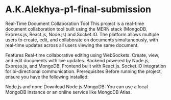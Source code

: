 # A.K.Alekhya-p1-final-submission
Real-Time Document Collaboration Tool
This project is a real-time document collaboration tool built using the MERN stack (MongoDB, Express.js, React.js, Node.js) and Socket.IO. The platform allows multiple users to create, edit, and collaborate on documents simultaneously, with real-time updates across all users viewing the same document.

Features
Real-time collaborative editing using WebSockets.
Create, view, and edit documents with live updates.
Backend powered by Node.js, Express.js, and MongoDB.
Frontend built with React.js.
Socket.IO integration for bi-directional communication.
Prerequisites
Before running the project, ensure you have the following installed:

Node.js and npm: Download Node.js
MongoDB:
You can use a local MongoDB instance or an online service like MongoDB Atlas.
